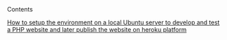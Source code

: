 <div class="panel panel-info">
	<div class="panel-heading">
	<i class="fa fa-folder-open-o" aria-hidden="true"></i> Contents
	</div>
</div>

<i class="fa fa-paperclip" aria-hidden="true"></i> <a href="/cloud/heroku-php-ubuntu-cli/">How to setup the environment on a local Ubuntu server to develop and test a PHP website and later publish the website on heroku platform</a>
